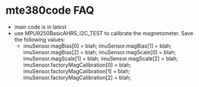 # mte380code FAQ
- main code is in latest
- use MPU9250BasicAHRS_I2C_TEST to calibrate the magnetometer. Save the following values:
  - imuSensor.magBias[0] = blah;
  imuSensor.magBias[1] = blah;
  imuSensor.magBias[2] = blah;
  imuSensor.magScale[0] = blah;
  imuSensor.magScale[1] = blah;
  imuSensor.magScale[2] = blah;
  imuSensor.factoryMagCalibration[0] = blah;
  imuSensor.factoryMagCalibration[1] = blah;
  imuSensor.factoryMagCalibration[2] = blah;
